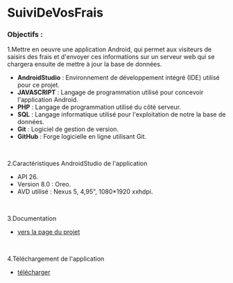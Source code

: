 # SuiviDeVosFrais

### Objectifs :

1.Mettre en oeuvre une application Android, qui permet aux visiteurs de saisirs des frais et d'envoyer ces informations sur un serveur web qui se chargera ensuite de mettre à jour la base de données.

- **AndroidStudio** : Environnement de développement intégré (IDE) utilisé pour ce projet.
- **JAVASCRIPT** : Langage de programmation utilisé pour concevoir l'application Android.
- **PHP** : Langage de programmation utilisé du côté serveur.
- **SQL** : Langage informatique utilisé pour l'exploitation de notre la base de données.
- **Git** : Logiciel de gestion de version.
- **GitHub** : Forge logicielle en ligne utilisant Git.
<br>
  
2.Caractéristiques AndroidStudio de l'application

 - API 26.
 - Version 8.0 : Oreo.
 - AVD utilisé : Nexus 5, 4,95", 1080*1920 xxhdpi.

 <br>
 
 3.Documentation 
 
 - [vers la page du projet](https://vielfauremike.wixsite.com/portfolio/suividevosfrais)
 
  
 
  <br>
  
 4.Téléchargement de l'application
 
 - [télécharger](https://drive.google.com/file/d/1xWT6wtiwsyfWEAZAa81PEM_9OVZJjxTb/view?usp=sharing)


